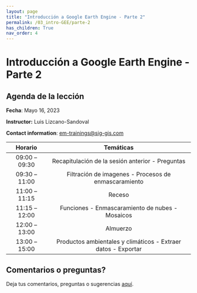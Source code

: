 ```yaml
---
layout: page
title: "Introducción a Google Earth Engine - Parte 2"
permalink: /03_intro-GEE/parte-2
has_children: True
nav_order: 4
---
```


# Introducción a Google Earth Engine - Parte 2

## Agenda de la lección

**Fecha**: Mayo 16, 2023

**Instructor:** Luis Lizcano-Sandoval

**Contact information**: [em-trainings@sig-gis.com](em-trainings@sig-gis.com)

|    Horario    |                                                                    Temáticas                                                                    |
|:-------------:|:-----------------------------------------------------------------------------------------------------------------------------------------------:|
| 09:00 – 09:30 | Recapitulación de la sesión anterior - Preguntas                                    |
| 09:30 – 11:00 | Filtración de imagenes - Procesos de enmascaramiento                                |
| 11:00 – 11:15 | Receso                                                                              |
| 11:15 – 12:00 | Funciones - Enmascaramiento de nubes - Mosaicos                                     |
| 12:00 – 13:00 | Almuerzo                                                                            |
| 13:00 – 15:00 | Productos ambientales y climáticos - Extraer datos - Exportar                       |

## Comentarios o preguntas?

Deja tus comentarios, preguntas o sugerencias [aquí](https://forms.gle/KhZKWRrz7o3NfVKR6).

